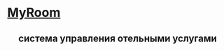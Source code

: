 <br/>
<p align="center">
  <a href="#">
     <h1>MyRoom</h1>
  </a>

  <h2 align="center">
    система управления отельными услугами
    <br/>
    <br/>
  </h2>
</p>

